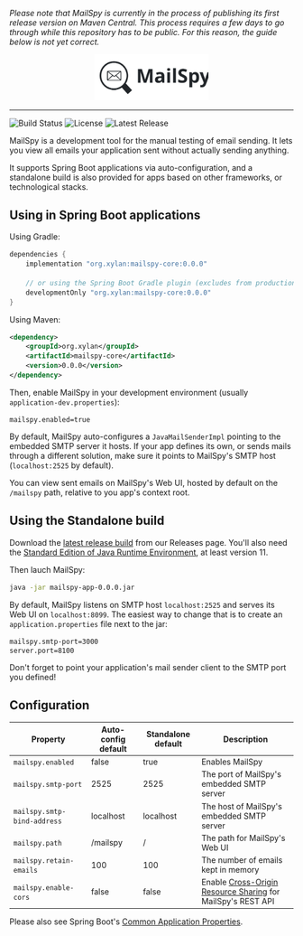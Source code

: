 _Please note that MailSpy is currently in the process of publishing its first release version on Maven Central. This process requires a few days to go through while this repository has to be public. For this reason, the guide below is not yet correct._

<p align="center">
    <img src="docs/mailspy-full.svg" width="40%"/>
</p>
<hr>

![Build Status](https://img.shields.io/github/workflow/status/xylan-org/mailspy/build-snapshot)
![License](https://img.shields.io/github/license/xylan-org/mailspy)
![Latest Release](https://img.shields.io/gitlab/v/release/xylan-org/mailspy)

MailSpy is a development tool for the manual testing of email sending. It lets you view all emails your application sent without actually sending anything.

It supports Spring Boot applications via auto-configuration, and a standalone build is also provided for apps based on other frameworks, or technological stacks.

## Using in Spring Boot applications
Using Gradle:
```groovy
dependencies {
    implementation "org.xylan:mailspy-core:0.0.0"

    // or using the Spring Boot Gradle plugin (excludes from production builds)
    developmentOnly "org.xylan:mailspy-core:0.0.0"
}
```

Using Maven:
```xml
<dependency>
    <groupId>org.xylan</groupId>
    <artifactId>mailspy-core</artifactId>
    <version>0.0.0</version>
</dependency>
```

Then, enable MailSpy in your development environment (usually `application-dev.properties`):
```properties
mailspy.enabled=true
```

By default, MailSpy auto-configures a `JavaMailSenderImpl` pointing to the embedded SMTP server it hosts. If your app defines its own, or sends mails through a different solution, make sure it points to MailSpy's SMTP host (`localhost:2525` by default).

You can view sent emails on MailSpy's Web UI, hosted by default on the `/mailspy` path, relative to you app's context root.

## Using the Standalone build
Download the [latest release build](https://github.com/xylan-org/mailspy/mailspy/releases/latest/) from our Releases page. You'll also need the [Standard Edition of Java Runtime Environment](https://www.oracle.com/java/technologies/java-se-glance.html), at least version 11.

Then lauch MailSpy:
```sh
java -jar mailspy-app-0.0.0.jar
```

By default, MailSpy listens on SMTP host `localhost:2525` and serves its Web UI on `localhost:8099`. The easiest way to change that is to create an `application.properties` file next to the jar:
```properties
mailspy.smtp-port=3000
server.port=8100
```

Don't forget to point your application's mail sender client to the SMTP port you defined!

## Configuration

| Property | Auto-config default | Standalone default | Description |
| --- | --- | --- | --- |
| `mailspy.enabled` | false | true | Enables MailSpy |
| `mailspy.smtp-port` | 2525 | 2525 | The port of MailSpy's embedded SMTP server |
| `mailspy.smtp-bind-address` | localhost | localhost | The host of MailSpy's embedded SMTP server |
| `mailspy.path` | /mailspy | / | The path for MailSpy's Web UI |
| `mailspy.retain-emails` | 100 | 100 | The number of emails kept in memory |
| `mailspy.enable-cors` | false | false | Enable [Cross-Origin Resource Sharing](https://developer.mozilla.org/en-US/docs/Web/HTTP/CORS) for MailSpy's REST API |

Please also see Spring Boot's [Common Application Properties](https://docs.spring.io/spring-boot/docs/current/reference/html/application-properties.html).
